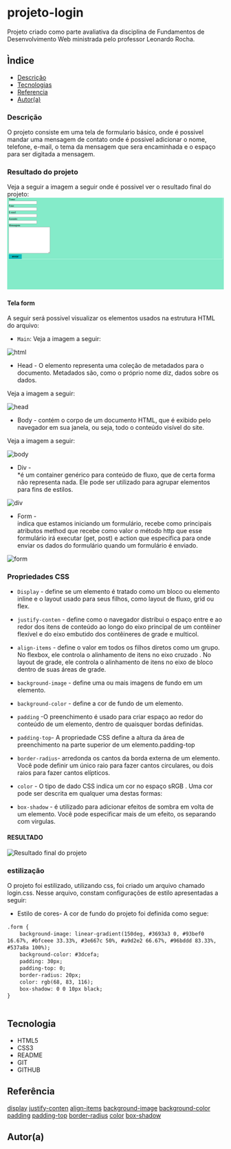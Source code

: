 # projeto-login
Projeto criado como parte avaliativa da disciplina de Fundamentos de Desenvolvimento Web ministrada pelo professor Leonardo Rocha.
 
## Ìndice
 
* [Descrição](#descrição)
* [Tecnologias](#tecnologia)
* [Referencia](#referência)
* [Autor(a)](#autora)
 
### Descrição
O projeto consiste em uma tela de formulario básico, onde é possivel mandar uma mensagem de contato onde é 
possivel adicionar o nome, telefone, e-mail, o tema da mensagem que sera encaminhada e o espaço para ser digitada a mensagem.
 
### Resultado do projeto

Veja a seguir a imagem a seguir onde é possivel ver o resultado final do projeto:
![IMAGEM](img/projeto.png)

 
#### Tela form
  A seguir será possivel visualizar os elementos usados na estrutura HTML do arquivo:
  

* `Main`: 
Veja a imagem a seguir:
 
![html](img/estrutura%20html%20usada.png)
 
 
 
* Head - O elemento <head> representa uma coleção de metadados para o documento. Metadados são, como o próprio nome diz, dados sobre os dados.
 
Veja a imagem a seguir:
 
![head](img/Head.png)
 
 
* Body - <body> contém o corpo de um documento HTML, que é exibido pelo navegador em sua janela, ou seja, todo o conteúdo visível do site.
 
Veja a imagem a seguir:
 
![body](img/body.png)
 
 
* Div - <div> *é um container genérico para conteúdo de fluxo, que de certa forma não representa nada. Ele pode ser utilizado para agrupar elementos para fins de estilos.
 
![div](img/div.png)
 
 
* Form - <form>  indica que estamos iniciando um formulário, recebe como principais atributos method que recebe como valor o método http que esse formulário irá executar (get, post) e action que especifica para onde enviar os dados do formulário quando um formulário é enviado.
 
![form](img/form.png)
 
 
### Propriedades CSS
 
* `Display` - define se um elemento é tratado como um bloco ou elemento inline e o layout usado para seus filhos, como layout de fluxo, grid ou flex.
 
* `justify-conten` - define como o navegador distribui o espaço entre e ao redor dos itens de conteúdo ao longo do eixo principal de um contêiner flexível e do eixo embutido dos contêineres de grade e multicol.
 
* `align-items` - define o valor em todos os filhos diretos como um grupo. No flexbox, ele controla o alinhamento de itens no eixo cruzado . No layout de grade, ele controla o alinhamento de itens no eixo de bloco dentro de suas áreas de grade.
 
* `background-image` - define uma ou mais imagens de fundo em um elemento.
 
* `background-color` - define a cor de fundo de um elemento.
 
* `padding` -O preenchimento é usado para criar espaço ao redor do conteúdo de um elemento, dentro de quaisquer bordas definidas.
 
 * `padding-top`- A propriedade CSS define a altura da área de preenchimento na parte superior de um elemento.padding-top
 
* `border-radius`- arredonda os cantos da borda externa de um elemento. Você pode definir um único raio para fazer cantos circulares, ou dois raios para fazer cantos elípticos.
 
* `color` - O tipo de dado CSS <color> indica um cor no espaço sRGB . Uma cor pode ser descrita em qualquer uma destas formas:
 
* `box-shadow` -  é utilizado para adicionar efeitos de sombra em volta de um elemento. Você pode especificar mais de um efeito, os separando com virgulas.
 
 
 
#### RESULTADO
 
 
![Resultado final do projeto](img/resultado.png)
 
 
 
 
### estilização
  O projeto foi estilizado, utilizando css, foi criado um arquivo
  chamado login.css. Nesse arquivo, constam configurações de estilo
  apresentadas a seguir:
 
  * Estilo de cores- A cor de fundo do projeto foi definida como segue:
 
```
.form {
    background-image: linear-gradient(150deg, #3693a3 0, #93bef0 16.67%, #bfceee 33.33%, #3e667c 50%, #a9d2e2 66.67%, #96bddd 83.33%, #537a8a 100%);
    background-color: #3dcefa;
    padding: 30px;
    padding-top: 0;
    border-radius: 20px;
    color: rgb(68, 83, 116);
    box-shadow: 0 0 10px black;
}
 
```
 
 
## Tecnologia
* HTML5
* CSS3
* README
* GIT
* GITHUB
 
## Referência
[display](https://developer.mozilla.org/pt-BR/docs/Web/CSS/display)
[justify-conten](https://developer.mozilla.org/en-US/)
[align-items](https://developer.mozilla.org/en-US/)
[background-image](https://developer.mozilla.org/en-US/)
[background-color](https://developer.mozilla.org/en-US/)
[padding](https://developer.mozilla.org/en-US/)
[padding-top](https://developer.mozilla.org/en-US/)
[border-radius](https://developer.mozilla.org/en-US/)
[color](https://developer.mozilla.org/en-US/)
[box-shadow](https://developer.mozilla.org/en-US/)
 
## Autor(a)




